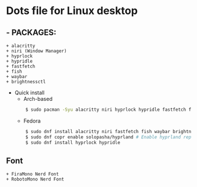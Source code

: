 # Dots file for Linux desktop

## - PACKAGES:
    + alacritty
    + niri (Window Manager)
    + hyprlock
    + hypridle
    + fastfetch
    + fish
    + waybar
    + brightnessctl

* Quick install
    * Arch-based
    ```bash
        $ sudo pacman -Syu alacritty niri hyprlock hypridle fastfetch fish waybar brightnessctl tuned
    ```
    * Fedora
    ```bash
        $ sudo dnf install alacritty niri fastfetch fish waybar brightnessctl tuned
        $ sudo dnf copr enable solopasha/hyprland # Enable hyprland repo
        $ sudo dnf install hyprlock hypridle
    ```

## Font
    + FiraMono Nerd Font
    + RobotoMono Nerd Font

